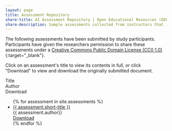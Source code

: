 ```yaml
---
layout: page
title: Assessment Repository
share-title: AI Assessment Repository | Open Educational Resources (OER) 
share-description: Sample assessments collected from instructors that incorporate or respond to generative AI (e.g., ChatGPT).  
---
```


The following assessments have been submitted by study participants. Participants have given the researchers permission to share these assessments under a [Creative Commons Public Domain License (CC0 1.0)](https://creativecommons.org/publicdomain/zero/1.0/){:target="_blank"}.
<p>Click on an assessment's title to view its contents in full, or click "Download" to view and download the originally submitted document.</p>

<div class="resource-list">
        <div class="list-header">
				<div class="title">Title</div>
				<div class="author">Author</div>
				<div class="download">Download</div>
			</div>
		<ul>
        {% for assessment in site.assessments %}
            <li>
                <div class="title"><a href="{{ assessment.url }}">{{ assessment.short-title }}</a></div>
                <div class="author">{{ assessment.author}}</div>
                <div class="download"><a href="/downloads/{{ assessment.download }}">Download</a></div>
            </li>
        {% endfor %}
            <!-- Repeat the above <li> block for each resource -->
        </ul>
    </div>
